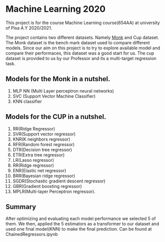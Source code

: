 # Machine Learning 2020
This project is for the course Machine Learning course(654AA) at university of Pisa A.Y 2020/2021.

The project contains two different datasets. Namely [Monk](https://archive.ics.uci.edu/ml/datasets/MONK's+Problems) and Cup dataset. The Monk dataset is the bench mark dataset used to compare different models. Since our aim on this project is to try to explore available model and compare their performaces, this dataset was a good start for us. The cup dataset is provided to us by our Professor and its a multi-target regression task.


## Models for the Monk in a nutshel.

1. MLP NN (Multi Layer perceptron neural networks)
2. SVC (Support Vector Machine Classifier)
3. KNN classifier

## Models for the CUP in a nutshel.

1.  RR(Ridge Regressor)
2.  SVR(Support vector regressor)
3.  KNR(K neighbors regressor)
4.  RFR(Random forest regressor)
5.  DTR(Decision tree regressor)
6.  ETR(Extra tree regressor)
7.  LR(Lasso regressor)
8.  RR(Ridge regressor)
9.  ENR(Elastic net regressor)
10. BRR(Bayesian ridge regressor)
11. SGDR(Stochastic gradient descent regressor)
12. GBR(Gradient boosting regressor)
13. MPLR(Multi-layer Perceptron regressor). 

## Summary

After optimizing and evaluating each model performance we selected 5 of them. We then, applied the 5 estimators as a transformer to our dataset and used one final model(KNN) to make the final prediction. Can be found at ChainedRegressors.ipynb
